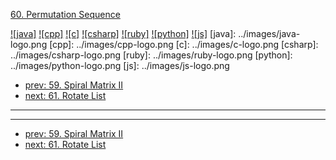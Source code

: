 [60. Permutation Sequence](https://leetcode.com/problems/permutation-sequence/)

[![java]](../java/060-permutation-sequence.md)
[![cpp]](../cpp/060-permutation-sequence.md)
[![c]](../c/060-permutation-sequence.md)
[![csharp]](../csharp/060-permutation-sequence.md)
[![ruby]](../ruby/060-permutation-sequence.md)
[![python]](../python/060-permutation-sequence.md)
[![js]](../js/060-permutation-sequence.md)
[java]: ../images/java-logo.png
[cpp]: ../images/cpp-logo.png
[c]: ../images/c-logo.png
[csharp]: ../images/csharp-logo.png
[ruby]: ../images/ruby-logo.png
[python]: ../images/python-logo.png
[js]: ../images/js-logo.png

- [prev: 59. Spiral Matrix II](059-spiral-matrix-ii.md)
- [next: 61. Rotate List](061-rotate-list.md)

---


---

- [prev: 59. Spiral Matrix II](059-spiral-matrix-ii.md)
- [next: 61. Rotate List](061-rotate-list.md)
